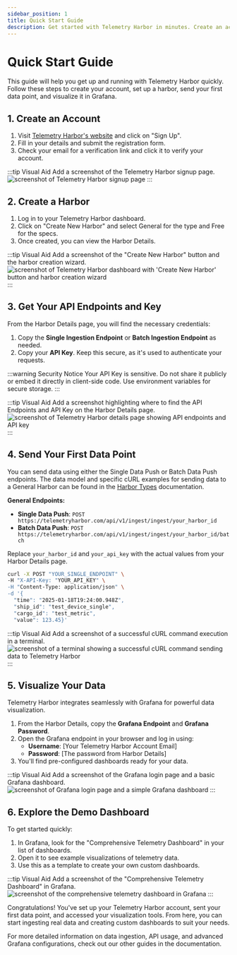 ```yaml
---
sidebar_position: 1
title: Quick Start Guide
description: Get started with Telemetry Harbor in minutes. Create an account, set up a harbor, send data, and visualize.
---
```


# Quick Start Guide

This guide will help you get up and running with Telemetry Harbor quickly. Follow these steps to create your account, set up a harbor, send your first data point, and visualize it in Grafana.

## 1. Create an Account

1.  Visit [Telemetry Harbor's website](https://www.telemetryharbor.com) and click on "Sign Up".
2.  Fill in your details and submit the registration form.
3.  Check your email for a verification link and click it to verify your account.

:::tip Visual Aid
Add a screenshot of the Telemetry Harbor signup page.
<img src="/placeholder.svg?height=400&width=600" alt="screenshot of Telemetry Harbor signup page" />
:::

## 2. Create a Harbor

1.  Log in to your Telemetry Harbor dashboard.
2.  Click on "Create New Harbor" and select General for the type and Free for the specs.
3.  Once created, you can view the Harbor Details.

:::tip Visual Aid
Add a screenshot of the "Create New Harbor" button and the harbor creation wizard.
<img src="/placeholder.svg?height=400&width=600" alt="screenshot of Telemetry Harbor dashboard with 'Create New Harbor' button and harbor creation wizard" />
:::

## 3. Get Your API Endpoints and Key

From the Harbor Details page, you will find the necessary credentials:

1.  Copy the **Single Ingestion Endpoint** or **Batch Ingestion Endpoint** as needed.
2.  Copy your **API Key**. Keep this secure, as it's used to authenticate your requests.

:::warning Security Notice
Your API Key is sensitive. Do not share it publicly or embed it directly in client-side code. Use environment variables for secure storage.
:::

:::tip Visual Aid
Add a screenshot highlighting where to find the API Endpoints and API Key on the Harbor Details page.
<img src="/placeholder.svg?height=400&width=600" alt="screenshot of Telemetry Harbor details page showing API endpoints and API key" />
:::

## 4. Send Your First Data Point

You can send data using either the Single Data Push or Batch Data Push endpoints. The data model and specific cURL examples for sending data to a General Harbor can be found in the [Harbor Types](../getting-started/harbor-types.md#ingesting-data-to-a-general-harbor) documentation.

**General Endpoints:**
-   **Single Data Push**: `POST https://telemetryharbor.com/api/v1/ingest/ingest/your_harbor_id`
-   **Batch Data Push**: `POST https://telemetryharbor.com/api/v1/ingest/ingest/your_harbor_id/batch`

Replace `your_harbor_id` and `your_api_key` with the actual values from your Harbor Details page.
```bash
curl -X POST "YOUR_SINGLE_ENDPOINT" \
-H "X-API-Key: "YOUR_API_KEY" \
-H "Content-Type: application/json" \
-d '{
  "time": "2025-01-18T19:24:00.948Z",
  "ship_id": "test_device_single",
  "cargo_id": "test_metric",
  "value": 123.45}'
```

:::tip Visual Aid
Add a screenshot of a successful cURL command execution in a terminal.
<img src="/placeholder.svg?height=400&width=600" alt="screenshot of a terminal showing a successful cURL command sending data to Telemetry Harbor" />
:::

## 5. Visualize Your Data

Telemetry Harbor integrates seamlessly with Grafana for powerful data visualization.

1.  From the Harbor Details, copy the **Grafana Endpoint** and **Grafana Password**.
2.  Open the Grafana endpoint in your browser and log in using:
    -   **Username**: \[Your Telemetry Harbor Account Email]
    -   **Password**: \[The password from Harbor Details]
3.  You'll find pre-configured dashboards ready for your data.

:::tip Visual Aid
Add a screenshot of the Grafana login page and a basic Grafana dashboard.
<img src="/placeholder.svg?height=400&width=600" alt="screenshot of Grafana login page and a simple Grafana dashboard" />
:::

## 6. Explore the Demo Dashboard

To get started quickly:

1.  In Grafana, look for the "Comprehensive Telemetry Dashboard" in your list of dashboards.
2.  Open it to see example visualizations of telemetry data.
3.  Use this as a template to create your own custom dashboards.

:::tip Visual Aid
Add a screenshot of the "Comprehensive Telemetry Dashboard" in Grafana.
<img src="/placeholder.svg?height=400&width=600" alt="screenshot of the comprehensive telemetry dashboard in Grafana" />
:::

Congratulations! You've set up your Telemetry Harbor account, sent your first data point, and accessed your visualization tools. From here, you can start ingesting real data and creating custom dashboards to suit your needs.

For more detailed information on data ingestion, API usage, and advanced Grafana configurations, check out our other guides in the documentation.
